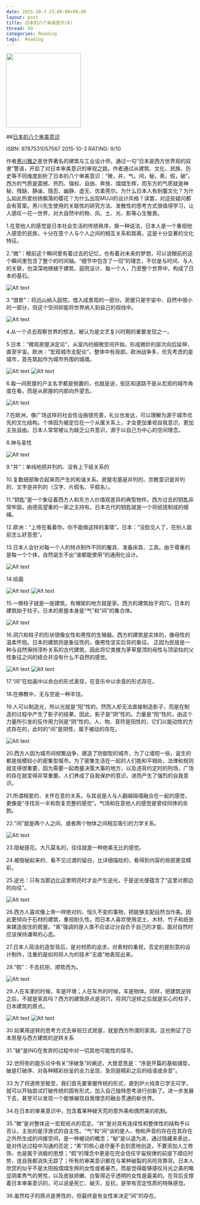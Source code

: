 ```yaml
---
date: 2015-10-3 23:00:00+00:00
layout: post
title: 日本的八个审美意识(R)
thread: 59
categories: Reading
tags:  Reading
---
```


<img src="http://ec4.images-amazon.com/images/I/413tLW4W5jL.jpg" width="200" />

##[日本的八个审美意识](http://amzn.to/1LphvUR)

ISBN: 9787531057567 2015-10-3 RATING:  9/10

作者[黑川雅之](http://bit.ly/1VuE1k2)是世界著名的建筑与工业设计师，通过一句“日本是西方世界观的奴隶”警语，开启了对日本审美意识的审视之路。作者通过从建筑、文化、民族、历史等不同维度剖析了日本的八个审美意识：“微，并，气，间，秘，素，假，破”。西方的气质是震撼、热烈、强权、自由、奔放、熠熠生辉，而东方的气质就是神秘、残缺、静谧、隐忍、幽静、虚无、优柔莞尔。为什么日本人有剖腹文化？为什么如此热爱纷扬飘落的樱花？为什么出现MUJI的设计风格？读罢，对这些疑问都会有答案。黑川先生使用的关联性的研究方法、发散性的思考方式很值得学习，让人感叹一花一世界，对大自然中的物、风、土、光、影等心生敬畏。

1.在意他人的感觉是日本社会生活的传统秩序，换一种说法，日本人是一个重视他人感受的民族，十分在意个人与个人之间的相互关系和距离，这是十分显著的文化特征。

2.“微”：眼前这个瞬间里有着过去的记忆，也有着对未来的梦想，可以说眼前的这个瞬间里包含了整个的时间轴。“细节中包含了一切”的理念，不仅是与时间、与人的关联，也深深地根植于建筑、庭院设计、每一个人，乃至整个世界中，构成了日本的基石。

![Alt text](/images/日本的八个审美意识/Aesthetic01.jpg)

3.“借景”：将远山纳入庭院，借入成景观的一部分。房屋只是宇宙中、自然中很小的一部分，但这个空间却能将世界纳入到自己的视线中。

![Alt text](/images/日本的八个审美意识/Aesthetic02.jpg)

4.从一个点去观察世界的想法，被认为是文艺复兴时期的重要发现之一。

5.日本：“微观房屋决定论”，从室内的细微空间开始，形成微妙的层次向后延伸，直至宇宙。欧洲：“宏观城市支配论”，整体中有局部。欧洲战争多，优先考虑的是城市，首先筑起作为城市外围的城墙。

![Alt text](/images/日本的八个审美意识/Aesthetic03.jpg)
![Alt text](/images/日本的八个审美意识/Aesthetic04.jpg)

6.每一间房屋的户主名字都是倒置的，也就是说，街区和道路不是从宏观的城市角度在看，而是从房屋的内部向外望去。

![Alt text](/images/日本的八个审美意识/Aesthetic05.jpg)

7.在欧洲，像广场这样的社会性设施很完善，礼仪也发达，可以理解为源于城市优先的文化结构。个体因为被定位在一个从属关系上，才会更加重视自我意识，更加主张自由。日本人常常被认为缺乏公共意识，源于以自己为中心的空间理念。

8.神与圣性

![Alt text](/images/日本的八个审美意识/Aesthetic06.jpg)

9.“并”：单纯地把并列的、没有上下级关系的

10.复数细部聚合起来而产生的和谐关系。房屋宅基是并列的、宗教意识是并列的、文字是并列的（汉字、片假名、平假名）。

11.“钥匙”是一个象征着西方人和东方人价值观差异的典型物件。西方过去的钥匙非常牢固，由德高望重的一家之主持有。日本古代的钥匙就是一个将纸搓制成的细绳。

12.欧洲：“上帝在看着你，你不能做这样的事情”。日本：“没脸见人了，在别人面前怎么好意思”。

13.日本人会针对每一个人的特点制作不同的餐具、准备床具、工具。由于尊重的是每一个个体，自然诞生不出“谁都能使用”的通用化设计。

![Alt text](/images/日本的八个审美意识/Aesthetic07.jpg)

14.绘画

![Alt text](/images/日本的八个审美意识/Aesthetic08.jpg)
![Alt text](/images/日本的八个审美意识/Aesthetic09.jpg)

15.一根柱子就是一座建筑，有帽架的地方就是家。西方的建筑始于洞穴，日本的建筑始于柱子。日本的房屋本身是“气”和“间”的集合体。

![Alt text](/images/日本的八个审美意识/Aesthetic10.jpg)

16.洞穴和柱子的形状很像女性和男性的生殖器。西方的建筑是实体的，像母性的温柔怀抱。日本的建筑则是象征性的，像男性坚实后背的象征。
正因为民居是一种与自然保持淳朴关系的古代建筑，因此将它类推为茅草屋顶的母性与顶梁柱的父性象征之间的结合并没有什么不自然的感觉。

![Alt text](/images/日本的八个审美意识/Aesthetic11.jpg)
![Alt text](/images/日本的八个审美意识/Aesthetic12.jpg)

17.“间”在绘画中以余白的形式表现，在音乐中以余音的形式存在。

18.在佛教中，无与空是一种丰饶。

19.人可以制造光，所以光就是“阳”性的。然而人却无法直接制造影子，而是在制造的过程中产生了影子的结果，因此，影子是“阴”性的。力量是“阳”性的，由这个力量所引发的反作用力则是“阴”性的。人、物、音符是阳性的，它们以能动性的方式存在的，此时的“间”是阴性，属于被动的存在。

![Alt text](/images/日本的八个审美意识/Aesthetic13.jpg)

20.西方人因为城市间频繁战争，建造了防御型的城市，为了让墙短一些，诞生的都是规模较小的密集型城市。为了密集生活在一起的人们能和平相处，法律和规则就变得很重要，因为需要一起商量决策大事的地方，以及违背约定时的刑场，广场的存在就变得非常重要。人们养成了自我保护的意识，进而产生了强烈的自我意识。

21.所谓相爱的、关怀在意的关系，与其说是人与人翻越隔墙融合在一起的感觉，更像是“寻找另一半和恢复完整的感觉”。气场和在意他人的感觉是曾经同体的余韵。

22.“间”就是两个人之间、或者两个物体之间相互吸引的力学关系。

![Alt text](/images/日本的八个审美意识/Aesthetic14.jpg)

23.隐秘是花。大凡莫名的，往往就是一种绝美无比的感觉。

24.被隐秘起来的、看不见过渡的留白，比详细描绘的，看得到内容的局部更显精彩。

25.逆光：只有当那边比这里明亮时才会产生逆光，于是逆光便蕴含了“这里对那边的向往”。

![Alt text](/images/日本的八个审美意识/Aesthetic15.jpg)

26.西方人喜欢像上帝一样绝对的、恒久不变的事物，把能够支配自然当作美。因此更倾向于石材的建筑，重视耐久性。而日本人喜欢使用泥土、木材、竹子和纸张来建造居住的房屋。“素”强调的是人类不应该过分自负于自己的才能，面对自然时应该保持谦卑的心态。

27.日本人简洁的造型背后，是对材质的追求，对素材的重视，否定的是刻意的设计制作，注重的是如何将人为的技术“无痕”地表现出来。

28.“假”：不去抗拒、顺势而为。

![Alt text](/images/日本的八个审美意识/Aesthetic16.jpg)

29.人在车里的时候，车是环境；人在车外的时候，车是物体。同样，把建筑逆转之后，不就是家具吗？西方的建筑原点是洞穴，将洞穴逆转之后就是实心的柱子，日本建筑的原点。

![Alt text](/images/日本的八个审美意识/Aesthetic17.jpg)
![Alt text](/images/日本的八个审美意识/Aesthetic18.jpg)

30.如果用逆转的思考方式去审视日式房屋，就是西方所谓的家具。这也例证了日本房屋与西方建筑的逆转关系

31.“破”是ING在舍弃的过程中对一切其他可能性的探寻。

32.世阿弥的能乐论中有关“序破急”的阐述，大致意思是：“序是开篇的基础铺垫，破是打破序、对各种精彩纷呈的全力呈现，急则是精彩之后的结语或余音”。

33.为了将道修至极至，我们首先要掌握传统的形式，直到炉火纯青已学无可学，就可以开始尝试打破传统的固有形式，加入自己独特思考进行创新了。进一步发展下去，甚至可以发现一个能够展现自我理念的融会贯通的新世界。

34.在日本的审美意识中，包含着某种破天荒的意外美和偶然美的机制。

35.“微”是对整体这一宏观视点的否定。“并”是对具有连续性和整体性的结构予以否认，主张的是浮游式的自主性。“气”和“间”谈的是人、物和声音的存在在其存在之外所生成的间接空间，是一种被动的概念；“秘”是以退为进，通过隐藏来表达，是对传达过程中沟通的否定；“素”的核心是尽量不去刻意地创造，不要添加人工修饰，也是属于消极的思想；“假”的理念中更是在完全信任宇宙规律的前提下顺应时势，连自我都消失无踪了；所有的审美意识都在与某种破裂的风险背靠背。日本人欣赏的似乎不是太阳般熠熠生辉的女性或者豪杰，而是觉得能够感叹月光之美的略显阴柔秀气的男性，以及皮肤娇嫩、白皙得近乎透明的女性是最美的。在背后支撑着日本审美意识的，可以说是死亡、破灭、反抗，是带有否定性质的特殊感觉。

36.虽然柱子的原点是男性的，但最终是有女性来决定“间”的存在。
